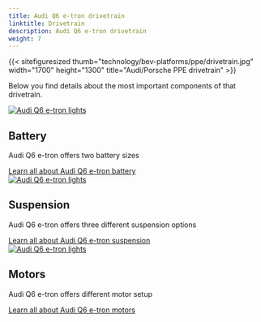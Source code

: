 ```yaml
---
title: Audi Q6 e-tron drivetrain
linktitle: Drivetrain
description: Audi Q6 e-tron drivetrain
weight: 7
---
```



{{< sitefiguresized thumb="technology/bev-platforms/ppe/drivetrain.jpg" width="1700" height="1300" title="Audi/Porsche PPE drivetrain" >}}


Below you find details about the most important components of that drivetrain.


<div class="container p-3 mb-4 bg-body-tertiary rounded border">
	<a href="battery/"><img src="https://media.electrichasgoneaudi.net/multimedia/models/q6-e-tron/drivetrain/battery/battery_2_st.jpg" class="img-fluid mb-2" class="img-fluid" alt="Audi Q6 e-tron lights" ></a>
	<h2>Battery</h2>
	<p>
		Audi Q6 e-tron offers two battery sizes
	</p>
	<a href="battery/" class="btn btn-outline-primary" role="button">Learn all about Audi Q6 e-tron battery</a>
</div>


<div class="container p-3 mb-4 bg-body-tertiary rounded border">
	<a href="suspension/"><img src="https://media.electrichasgoneaudi.net/multimedia/models/q6-e-tron/drivetrain/suspension/suspension_1_st.jpg" class="img-fluid mb-2" class="img-fluid" alt="Audi Q6 e-tron lights" ></a>
	<h2>Suspension</h2>
	<p>
		Audi Q6 e-tron offers three different suspension options
	</p>
	<a href="suspension/" class="btn btn-outline-primary" role="button">Learn all about Audi Q6 e-tron suspension</a>
</div>

<div class="container p-3 mb-4 bg-body-tertiary rounded border">
	<a href="motor/"><img src="https://media.electrichasgoneaudi.net/multimedia/models/q6-e-tron/drivetrain/motors/rearmotor_1_st.jpg" class="img-fluid mb-2" class="img-fluid" alt="Audi Q6 e-tron lights" ></a>
	<h2>Motors</h2>
	<p>
		Audi Q6 e-tron offers different motor setup
	</p>
	<a href="motor/" class="btn btn-outline-primary" role="button">Learn all about Audi Q6 e-tron motors</a>
</div>
